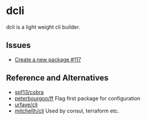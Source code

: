 # dcli

dcli is a light weight cli builder.

## Issues

- [Create a new package #117](https://github.com/dyweb/gommon/issues/117)

## Reference and Alternatives

- [spf13/cobra](https://github.com/spf13/cobra)
- [peterbourgon/ff](https://github.com/peterbourgon/ff) Flag first package for configuration
- [urfave/cli](https://github.com/urfave/cli)
- [mitchellh/cli](https://github.com/mitchellh/cli) Used by consul, terraform etc.